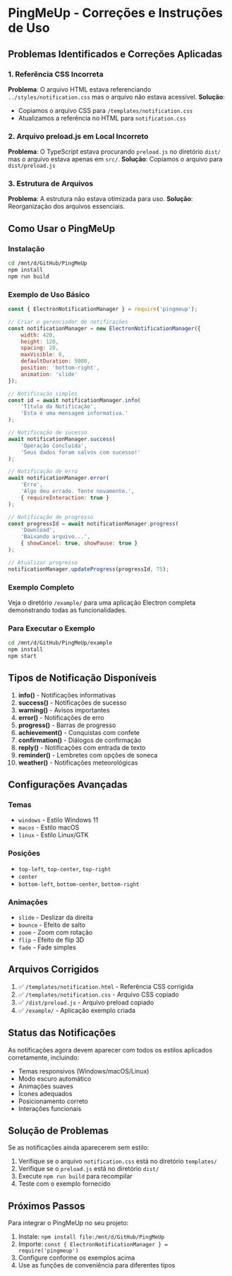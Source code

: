 # PingMeUp - Correções e Instruções de Uso

## Problemas Identificados e Correções Aplicadas

### 1. Referência CSS Incorreta
**Problema**: O arquivo HTML estava referenciando `../styles/notification.css` mas o arquivo não estava acessível.
**Solução**: 
- Copiamos o arquivo CSS para `/templates/notification.css`
- Atualizamos a referência no HTML para `notification.css`

### 2. Arquivo preload.js em Local Incorreto
**Problema**: O TypeScript estava procurando `preload.js` no diretório `dist/` mas o arquivo estava apenas em `src/`.
**Solução**: Copiamos o arquivo para `dist/preload.js`

### 3. Estrutura de Arquivos
**Problema**: A estrutura não estava otimizada para uso.
**Solução**: Reorganização dos arquivos essenciais.

## Como Usar o PingMeUp

### Instalação
```bash
cd /mnt/d/GitHub/PingMeUp
npm install
npm run build
```

### Exemplo de Uso Básico
```javascript
const { ElectronNotificationManager } = require('pingmeup');

// Criar o gerenciador de notificações
const notificationManager = new ElectronNotificationManager({
    width: 420,
    height: 120,
    spacing: 20,
    maxVisible: 6,
    defaultDuration: 5000,
    position: 'bottom-right',
    animation: 'slide'
});

// Notificação simples
const id = await notificationManager.info(
    'Título da Notificação',
    'Esta é uma mensagem informativa.'
);

// Notificação de sucesso
await notificationManager.success(
    'Operação Concluída',
    'Seus dados foram salvos com sucesso!'
);

// Notificação de erro
await notificationManager.error(
    'Erro',
    'Algo deu errado. Tente novamente.',
    { requireInteraction: true }
);

// Notificação de progresso
const progressId = await notificationManager.progress(
    'Download',
    'Baixando arquivo...',
    { showCancel: true, showPause: true }
);

// Atualizar progresso
notificationManager.updateProgress(progressId, 75);
```

### Exemplo Completo
Veja o diretório `/example/` para uma aplicação Electron completa demonstrando todas as funcionalidades.

### Para Executar o Exemplo
```bash
cd /mnt/d/GitHub/PingMeUp/example
npm install
npm start
```

## Tipos de Notificação Disponíveis

1. **info()** - Notificações informativas
2. **success()** - Notificações de sucesso  
3. **warning()** - Avisos importantes
4. **error()** - Notificações de erro
5. **progress()** - Barras de progresso
6. **achievement()** - Conquistas com confete
7. **confirmation()** - Diálogos de confirmação
8. **reply()** - Notificações com entrada de texto
9. **reminder()** - Lembretes com opções de soneca
10. **weather()** - Notificações meteorológicas

## Configurações Avançadas

### Temas
- `windows` - Estilo Windows 11
- `macos` - Estilo macOS  
- `linux` - Estilo Linux/GTK

### Posições
- `top-left`, `top-center`, `top-right`
- `center`
- `bottom-left`, `bottom-center`, `bottom-right`

### Animações
- `slide` - Deslizar da direita
- `bounce` - Efeito de salto
- `zoom` - Zoom com rotação
- `flip` - Efeito de flip 3D
- `fade` - Fade simples

## Arquivos Corrigidos

1. ✅ `/templates/notification.html` - Referência CSS corrigida
2. ✅ `/templates/notification.css` - Arquivo CSS copiado
3. ✅ `/dist/preload.js` - Arquivo preload copiado
4. ✅ `/example/` - Aplicação exemplo criada

## Status das Notificações

As notificações agora devem aparecer com todos os estilos aplicados corretamente, incluindo:
- Temas responsivos (Windows/macOS/Linux)
- Modo escuro automático
- Animações suaves
- Ícones adequados
- Posicionamento correto
- Interações funcionais

## Solução de Problemas

Se as notificações ainda aparecerem sem estilo:

1. Verifique se o arquivo `notification.css` está no diretório `templates/`
2. Verifique se o `preload.js` está no diretório `dist/`
3. Execute `npm run build` para recompilar
4. Teste com o exemplo fornecido

## Próximos Passos

Para integrar o PingMeUp no seu projeto:

1. Instale: `npm install file:/mnt/d/GitHub/PingMeUp`
2. Importe: `const { ElectronNotificationManager } = require('pingmeup')`
3. Configure conforme os exemplos acima
4. Use as funções de conveniência para diferentes tipos